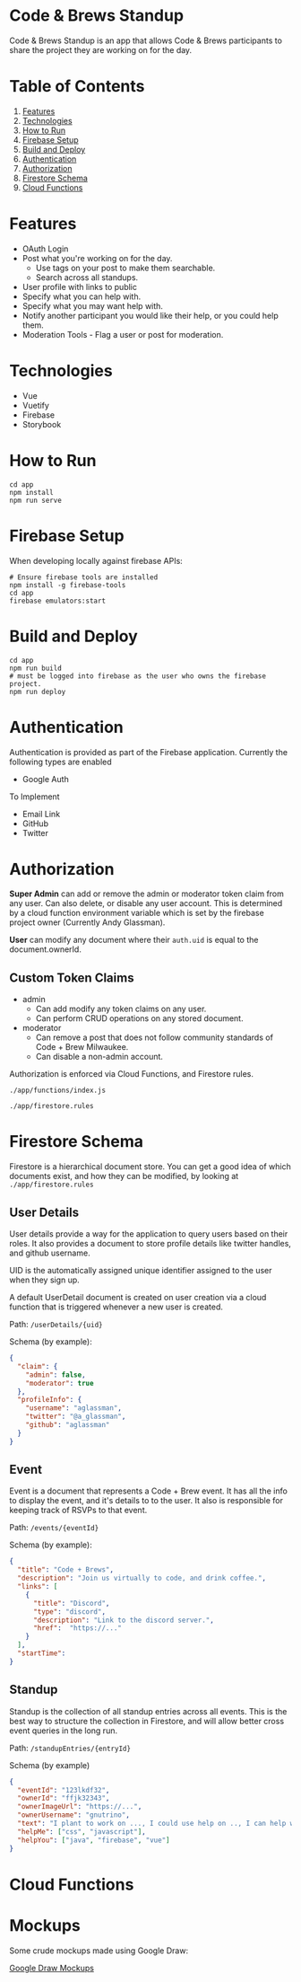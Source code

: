 # Code & Brews Standup
Code & Brews Standup is an app that allows Code & Brews participants to share the project they are working on for the day.

# Table of Contents
1. [Features](#features)
1. [Technologies](#technologies)
1. [How to Run](#how-to-run)
1. [Firebase Setup](#firebase)
1. [Build and Deploy](#build-and-deploy)
1. [Authentication](#authentication)
1. [Authorization](#authorization)
1. [Firestore Schema](#firestore-schema)
1. [Cloud Functions](#cloud-functions)

# Features
* OAuth Login
* Post what you're working on for the day.
  * Use tags on your post to make them searchable.
  * Search across all standups.
* User profile with links to public
* Specify what you can help with.
* Specify what you may want help with.
* Notify another participant you would like their help, or you could help them.
* Moderation Tools - Flag a user or post for moderation.

# Technologies
* Vue
* Vuetify
* Firebase
* Storybook

# How to Run
```shell script
cd app
npm install
npm run serve
```

# Firebase Setup
When developing locally against firebase APIs:
```shell script
# Ensure firebase tools are installed
npm install -g firebase-tools
cd app
firebase emulators:start
```

# Build and Deploy
```shell script
cd app
npm run build
# must be logged into firebase as the user who owns the firebase project.
npm run deploy
```

# Authentication

Authentication is provided as part of the Firebase application.  Currently the following
types are enabled

* Google Auth

To Implement

* Email Link
* GitHub
* Twitter

# Authorization

**Super Admin** can add or remove the admin or moderator token claim
from any user. Can also delete, or disable any user account. This is determined by a cloud function environment variable
which is set by the firebase project owner (Currently Andy Glassman).

**User** can modify any document  where their `auth.uid` is equal to the document.ownerId.

## Custom Token Claims
* admin
  * Can add modify any token claims on any user.
  * Can perform CRUD operations on any stored document.
* moderator
  * Can remove a post that does not follow community standards of Code + Brew Milwaukee.
  * Can disable a non-admin account.
  
Authorization is enforced via Cloud Functions, and Firestore rules.

`./app/functions/index.js`

`./app/firestore.rules`
  
# Firestore Schema
Firestore is a hierarchical document store.  You can get a good idea of which documents
exist, and how they can be modified, by looking at `./app/firestore.rules`

## User Details
User details provide a way for the application to query users based on their roles.
It also provides a document to store profile details like twitter handles, and github
username.

UID is the automatically assigned unique identifier assigned to the user when
they sign up. 

A default UserDetail document is created on user creation via a cloud function that
is triggered whenever a new user is created.

Path: `/userDetails/{uid}`

Schema (by example):
```json
{
  "claim": {
    "admin": false,
    "moderator": true
  },
  "profileInfo": {
    "username": "aglassman",
    "twitter": "@a_glassman",
    "github": "aglassman"
  }
}
```

## Event
Event is a document that represents a Code + Brew event.  It has all the info to display
the event, and it's details to to the user.  It also is responsible for
keeping track of RSVPs to that event.

Path: `/events/{eventId}`

Schema (by example):
```json
{
  "title": "Code + Brews",
  "description": "Join us virtually to code, and drink coffee.",
  "links": [
    {
      "title": "Discord",
      "type": "discord",
      "description": "Link to the discord server.",
      "href":  "https://..."
    }    
  ],
  "startTime": 
}
```

## Standup
Standup is the collection of all standup entries across all events.  This is the best
way to structure the collection in Firestore, and will allow better cross event queries
in the long run.  

Path: `/standupEntries/{entryId}`

Schema (by example)
```json
{
  "eventId": "123lkdf32",
  "ownerId": "ffjk32343",
  "ownerImageUrl": "https://...",
  "ownerUsername": "gnutrino",
  "text": "I plant to work on ..., I could use help on .., I can help with ...",
  "helpMe": ["css", "javascript"],
  "helpYou": ["java", "firebase", "vue"]
}
```

# Cloud Functions

# Mockups
Some crude mockups made using Google Draw:

[Google Draw Mockups](https://drive.google.com/drive/folders/1LPY4CWgju_3_f0LB6yayf3EvR20Xpzel?usp=sharing)